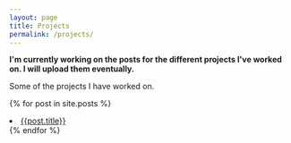 ```yaml
---
layout: page
title: Projects
permalink: /projects/
---
```


**I'm currently working on the posts for the different projects I've worked on. I will upload them eventually.**

Some of the projects I have worked on.

{% for post in site.posts %}
<li><a href= "{{ post.url }}">{{post.title}}</a></li>
{% endfor %}
